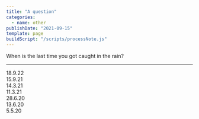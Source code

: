 ```yaml
---
title: "A question"
categories:
  - name: other
publishDate: "2021-09-15"
template: page
buildScript: "/scripts/processNote.js"
---
```


When is the last time you got caught in the rain?

---

18.9.22  
15.9.21  
14.3.21  
11.3.21  
28.6.20  
13.6.20  
5.5.20
